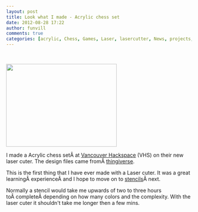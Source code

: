 ```yaml
---
layout: post
title: Look what I made - Acrylic chess set
date: 2012-08-28 17:22
author: funvill
comments: true
categories: [acrylic, Chess, Games, Laser, lasercutter, News, projects, VHS]
---
```

&nbsp;

<img class="alignright size-medium wp-image-2813" title="IMG_4789" src="http://www.abluestar.com/blog/wp-content/uploads/2012/08/IMG_4789-300x225.jpg" alt="" width="300" height="225" />

I made a Acrylic chess setÂ at <a href="http://vancouver.hackspace.ca/wp/">Vancouver Hackspace</a> (VHS) on their new laser cuter. The design files came fromÂ <a href="http://www.thingiverse.com/thing:6593">thingiverse</a>.

This is the first thing that I have ever made with a Laser cuter. It was a great learningÂ experienceÂ and I hope to move on to <a href="http://www.abluestar.com/blog/two-layer-stencils/">stencils</a>Â next.

Normally a stencil would take me upwards of two to three hours toÂ completeÂ depending on how many colors and the complexity. With the laser cuter it shouldn't take me longer then a few mins.

&nbsp;
